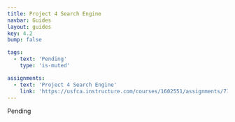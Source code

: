 ```yaml
---
title: Project 4 Search Engine
navbar: Guides
layout: guides
key: 4.2
bump: false

tags:
  - text: 'Pending'
    type: 'is-muted'

assignments:
  - text: 'Project 4 Search Engine'
    link: 'https://usfca.instructure.com/courses/1602551/assignments/7118300'
---
```


Pending
